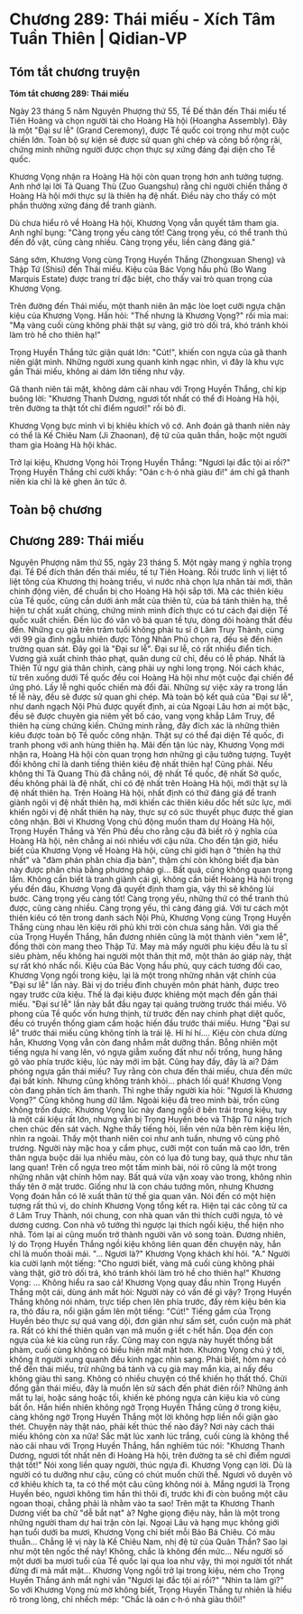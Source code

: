 # Chương 289: Thái miếu - Xích Tâm Tuần Thiên | Qidian-VP

## Tóm tắt chương truyện

**Tóm tắt chương 289: Thái miếu**

Ngày 23 tháng 5 năm Nguyên Phượng thứ 55, Tề Đế thân đến Thái miếu tế Tiên Hoàng và chọn người tài cho Hoàng Hà hội (Hoangha Assembly). Đây là một "Đại sư lễ" (Grand Ceremony), được Tề quốc coi trọng như một cuộc chiến lớn. Toàn bộ sự kiện sẽ được sử quan ghi chép và công bố rộng rãi, chứng minh những người được chọn thực sự xứng đáng đại diện cho Tề quốc.

Khương Vọng nhận ra Hoàng Hà hội còn quan trọng hơn anh tưởng tượng. Anh nhớ lại lời Tả Quang Thù (Zuo Guangshu) rằng chỉ người chiến thắng ở Hoàng Hà hội mới thực sự là thiên hạ đệ nhất. Điều này cho thấy có một phần thưởng xứng đáng để tranh giành.

Dù chưa hiểu rõ về Hoàng Hà hội, Khương Vọng vẫn quyết tâm tham gia. Anh nghĩ bụng: "Càng trọng yếu càng tốt! Càng trọng yếu, có thể tranh thủ đến đồ vật, cũng càng nhiều. Càng trọng yếu, liền càng đáng giá."

Sáng sớm, Khương Vọng cùng Trọng Huyền Thắng (Zhongxuan Sheng) và Thập Tứ (Shisi) đến Thái miếu. Kiệu của Bác Vọng hầu phủ (Bo Wang Marquis Estate) được trang trí đặc biệt, cho thấy vai trò quan trọng của Khương Vọng.

Trên đường đến Thái miếu, một thanh niên ăn mặc lòe loẹt cưỡi ngựa chặn kiệu của Khương Vọng. Hắn hỏi: "Thế nhưng là Khương Vọng?" rồi mỉa mai: "Mạ vàng cuối cùng không phải thật sự vàng, giở trò dối trá, khó tránh khỏi làm trò hề cho thiên hạ!"

Trọng Huyền Thắng tức giận quát lớn: "Cút!", khiến con ngựa của gã thanh niên giật mình. Những người xung quanh kinh ngạc nhìn, vì đây là khu vực gần Thái miếu, không ai dám lớn tiếng như vậy.

Gã thanh niên tái mặt, không dám cãi nhau với Trọng Huyền Thắng, chỉ kịp buông lời: "Khương Thanh Dương, ngươi tốt nhất có thể đi Hoàng Hà hội, trên đường ta thật tốt chỉ điểm ngươi!" rồi bỏ đi.

Khương Vọng bực mình vì bị khiêu khích vô cớ. Anh đoán gã thanh niên này có thể là Kế Chiêu Nam (Ji Zhaonan), đệ tử của quân thần, hoặc một người tham gia Hoàng Hà hội khác.

Trở lại kiệu, Khương Vọng hỏi Trọng Huyền Thắng: "Ngươi lại đắc tội ai rồi?" Trọng Huyền Thắng chỉ cười khẩy: "Oán c·h·ó nhà giàu đi!" ám chỉ gã thanh niên kia chỉ là kẻ ghen ăn tức ở.

## Toàn bộ chương

## Chương 289: Thái miếu

Nguyên Phượng năm thứ 55, ngày 23 tháng 5.
Một ngày mang ý nghĩa trọng đại.
Tề Đế đích thân đến thái miếu, tế tự Tiên Hoàng.
Rồi trước linh vị liệt tổ liệt tông của Khương thị hoàng triều, vì nước nhà chọn lựa nhân tài mới, thân chinh động viên, để chuẩn bị cho Hoàng Hà hội sắp tới.
Mà các thiên kiêu của Tề quốc, cũng cần dưới ánh mắt của thiên tử, của bá tánh thiên hạ, thể hiện tư chất xuất chúng, chứng minh mình đích thực có tư cách đại diện Tề quốc xuất chiến.
Đến lúc đó văn võ bá quan tề tựu, dòng dõi hoàng thất đều đến.
Những cụ già trên trăm tuổi không phải tu sĩ ở Lâm Truy Thành, cùng với 99 gia đình ngẫu nhiên được Tông Nhân Phủ chọn ra, đều sẽ đến hiện trường quan sát.
Đây gọi là "Đại sư lễ".
Đại sư lễ, có rất nhiều điển tích.
Vương giả xuất chinh thảo phạt, quân dung cử chỉ, đều có lễ pháp. Nhất là Thiên Tử ngự giá thân chinh, càng phải uy nghi long trọng.
Nói cách khác, từ trên xuống dưới Tề quốc đều coi Hoàng Hà hội như một cuộc đại chiến để ứng phó. Lấy lễ nghi quốc chiến mà đối đãi.
Những sự việc xảy ra trong lần tế lễ này, đều sẽ được sử quan ghi chép.
Mà toàn bộ kết quả của "Đại sư lễ", như danh ngạch Nội Phủ được quyết định, ai của Ngoại Lâu hơn ai một bậc, đều sẽ được chuyên gia niêm yết bố cáo, vang vọng khắp Lâm Truy, để thiên hạ cùng chứng kiến.
Chứng minh rằng, đây đích xác là những thiên kiêu được toàn bộ Tề quốc công nhận. Thật sự có thể đại diện Tề quốc, đi tranh phong với anh hùng thiên hạ.
Mãi đến tận lúc này, Khương Vọng mới nhận ra, Hoàng Hà hội còn quan trọng hơn những gì cậu tưởng tượng.
Tuyệt đối không chỉ là danh tiếng thiên kiêu đệ nhất thiên hạ!
Cũng phải.
Nếu không thì Tả Quang Thù đã chẳng nói, đệ nhất Tề quốc, đệ nhất Sở quốc, đều không phải là đệ nhất, chỉ có đệ nhất trên Hoàng Hà hội, mới thật sự là đệ nhất thiên hạ.
Trên Hoàng Hà hội, nhất định có thứ đáng giá để tranh giành ngôi vị đệ nhất thiên hạ, mới khiến các thiên kiêu dốc hết sức lực, mới khiến ngôi vị đệ nhất thiên hạ này, thực sự có sức thuyết phục được thế gian công nhận.
Bởi vì Khương Vọng chủ động muốn tham dự Hoàng Hà hội, Trọng Huyền Thắng và Yến Phủ đều cho rằng cậu đã biết rõ ý nghĩa của Hoàng Hà hội, nên chẳng ai nói nhiều với cậu nữa.
Cho đến tận giờ, hiểu biết của Khương Vọng về Hoàng Hà hội, cũng chỉ giới hạn ở "thiên hạ thứ nhất" và "đàm phán phân chia địa bàn", thậm chí còn không biết địa bàn này được phân chia bằng phương pháp gì...
Bất quá, cũng không quan trọng lắm.
Không cần biết là tranh giành cái gì, không cần biết Hoàng Hà hội trọng yếu đến đâu, Khương Vọng đã quyết định tham gia, vậy thì sẽ không lùi bước.
Càng trọng yếu càng tốt!
Càng trọng yếu, những thứ có thể tranh thủ được, cũng càng nhiều.
Càng trọng yếu, thì càng đáng giá.
Với tư cách một thiên kiêu có tên trong danh sách Nội Phủ, Khương Vọng cùng Trọng Huyền Thắng cùng nhau lên kiệu rời phủ khi trời còn chưa sáng hẳn.
Với gia thế của Trọng Huyền Thắng, hắn đương nhiên cũng là một thành viên "xem lễ", đồng thời còn mang theo Thập Tứ.
May mà mấy người phu kiệu đều là tu sĩ siêu phàm, nếu không hai người một thân thịt mỡ, một thân áo giáp này, thật sự rất khó nhấc nổi.
Kiệu của Bác Vọng hầu phủ, quy cách tương đối cao, Khương Vọng ngồi trong kiệu, lại là một trong những nhân vật chính của "Đại sư lễ" lần này. Bài vị do triều đình chuyên môn phát hành, được treo ngay trước cửa kiệu.
Thế là đại kiệu được khiêng một mạch đến gần thái miếu.
"Đại sư lễ" lần này bắt đầu ngay tại quảng trường trước thái miếu.
Võ phong của Tề quốc vốn hưng thịnh, từ trước đến nay chinh phạt diệt quốc, đều có truyền thống giam cầm hoặc hiến đầu trước thái miếu.
Hưng "Đại sư lễ" trước thái miếu cũng không tính là trái lệ.
Hí hí hí....
Kiệu còn chưa dừng hẳn, Khương Vọng vẫn còn đang nhắm mắt dưỡng thần.
Bỗng nhiên một tiếng ngựa hí vang lên, vó ngựa giẫm xuống đất như nổi trống, hung hăng gõ vào phía trước kiệu, lúc này mới im bặt.
Cũng hay đấy, đây là ai? Dám phóng ngựa gần thái miếu?
Tuy rằng còn chưa đến thái miếu, chưa đến mức đại bất kính. Nhưng cũng không tránh khỏi... phách lối quá!
Khương Vọng còn đang phân tích âm thanh.
Thì nghe thấy người kia hỏi: "Ngươi là Khương Vọng?"
Cũng không hung dữ lắm.
Ngoài kiệu đã treo minh bài, trốn cũng không trốn được.
Khương Vọng lúc này đang ngồi ở bên trái trong kiệu, tuy là một cái kiệu rất lớn, nhưng vẫn bị Trọng Huyền béo và Thập Tứ nặng trịch chen chúc đến sát vách.
Nghe thấy tiếng hỏi, liền vén nửa bên rèm kiệu lên, nhìn ra ngoài.
Thấy một thanh niên coi như anh tuấn, nhưng vô cùng phô trương.
Người này mặc hoa y cẩm phục, cưỡi một con tuấn mã cao lớn, trên thân ngựa buộc dải lụa nhiều màu, còn có lụa đỏ tung bay, quả thực như tân lang quan!
Trên cổ ngựa treo một tấm minh bài, nói rõ cũng là một trong những nhân vật chính hôm nay. Bất quá vừa vặn xoay vào trong, không nhìn thấy tên ở mặt trước.
Giống như là con cháu tướng môn, nhưng Khương Vọng đoán hắn có lẽ xuất thân từ thế gia quan văn.
Nói đến có một hiện tượng rất thú vị, do chính Khương Vọng tổng kết ra.
Hiện tại các công tử ca ở Lâm Truy Thành, nói chung, con nhà quan văn thì thích cưỡi ngựa, tỏ vẻ dương cương. Con nhà võ tướng thì ngược lại thích ngồi kiệu, thể hiện nho nhã. Tóm lại ai cũng muốn trở thành người văn võ song toàn.
Đương nhiên, lý do Trọng Huyền Thắng ngồi kiệu không liên quan đến chuyện này, hắn chỉ là muốn thoải mái.
"... Ngươi là?" Khương Vọng khách khí hỏi.
"A." Người kia cười lạnh một tiếng: "Cho ngươi biết, vàng mã cuối cùng không phải vàng thật, giở trò dối trá, khó tránh khỏi làm trò hề cho thiên hạ!"
Khương Vọng: ...
Không hiểu ra sao cả!
Khương Vọng quay đầu nhìn Trọng Huyền Thắng một cái, dùng ánh mắt hỏi: Người này có vấn đề gì vậy?
Trọng Huyền Thắng không nói nhảm, trực tiếp chen lên phía trước, đẩy rèm kiệu bên kia ra, thò đầu ra, nổi giận gầm lên một tiếng: "Cút!"
Tiếng gầm của Trọng Huyền béo thực sự quá vang dội, đơn giản như sấm sét, cuồn cuộn mà phát ra.
Rất có khí thế thiên quân vạn mã muốn g·iết c·hết hắn.
Dọa đến con ngựa của kẻ kia cũng run rẩy.
Cũng may con ngựa này huyết thống bất phàm, cuối cùng không có biểu hiện mất mặt hơn.
Khương Vọng chú ý tới, không ít người xung quanh đều kinh ngạc nhìn sang. Phải biết, hôm nay có thể đến thái miếu, trừ những bá tánh và cụ già may mắn kia, ai nấy đều không giàu thì sang. Không có nhiều chuyện có thể khiến họ thất thố.
Chửi đổng gần thái miếu, đây là muốn lên sử sách đến phát điên rồi?
Những ánh mắt tụ lại, hoặc sáng hoặc tối, khiến kẻ phóng ngựa cản kiệu kia vô cùng bất ổn.
Hắn hiển nhiên không ngờ Trọng Huyền Thắng cũng ở trong kiệu, càng không ngờ Trọng Huyền Thắng một lời không hợp liền nổi giận gào thét. Chuyện này thật náo, phải kết thúc thế nào đây? Nơi này cách thái miếu không còn xa nữa!
Sắc mặt lúc xanh lúc trắng, cuối cùng là không thể nào cãi nhau với Trọng Huyền Thắng, hắn nghiêm túc nói: "Khương Thanh Dương, ngươi tốt nhất nên đi Hoàng Hà hội, trên đường ta sẽ chỉ điểm ngươi thật tốt!"
Nói xong liền quay người, thúc ngựa đi.
Khương Vọng cạn lời.
Dù là người có tu dưỡng như cậu, cũng có chút muốn chửi thề.
Ngươi vô duyên vô cớ khiêu khích ta, ta có thể một câu cũng không nói à.
Mắng ngươi là Trọng Huyền béo, ngươi không tìm hắn thì thôi đi, trước khi đi còn buông một câu ngoan thoại, chẳng phải là nhằm vào ta sao!
Trên mặt ta Khương Thanh Dương viết ba chữ "dễ bắt nạt" à?
Nghe giọng điệu này, hẳn là một trong những người tham dự hai trận còn lại. Ngoại Lâu và hạng mục không giới hạn tuổi dưới ba mươi, Khương Vọng chỉ biết mỗi Bảo Bá Chiêu.
Có mâu thuẫn...
Chẳng lẽ vị này là Kế Chiêu Nam, nhị đệ tử của Quân Thần?
Sao lại như một tên ngốc thế này!
Không, chắc là không đến mức...
Nếu người số một dưới ba mươi tuổi của Tề quốc lại qua loa như vậy, thì mọi người tốt nhất đừng đi mà mất mặt...
Khương Vọng ngồi trở lại trong kiệu, ném cho Trọng Huyền Thắng ánh mắt nghi vấn "Ngươi lại đắc tội ai rồi?"
"Nhìn ta làm gì?"
So với Khương Vọng mù mờ không biết, Trọng Huyền Thắng tự nhiên là hiểu rõ trong lòng, chỉ nhếch mép: "Chắc là oán c·h·ó nhà giàu thôi!"